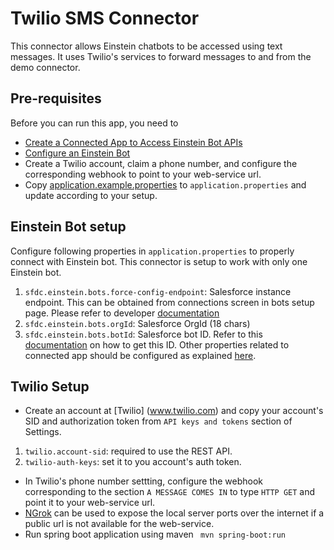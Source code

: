 # Twilio SMS Connector

This connector allows Einstein chatbots to be accessed using text messages. It uses Twilio's services to forward messages to and from the demo connector.

## Pre-requisites

Before you can run this app, you need to

* [Create a Connected App to Access Einstein Bot APIs](https://developer.salesforce.com/docs/service/einstein-bot-api/guide/prerequisites.html#step-1:-create-a-connected-app)
* [Configure an Einstein Bot](https://developer.salesforce.com/docs/service/einstein-bot-api/guide/prerequisites.html#step-2:-configure-an-einstein-bot)
* Create a Twilio account, claim a phone number, and configure the corresponding webhook to point to your web-service url.
* Copy [application.example.properties](src/main/resources/application.properties)
  to `application.properties` and update according to your setup.

## Einstein Bot setup
Configure following properties in `application.properties` to properly connect with Einstein bot. This connector is setup to work with only one Einstein bot.
1. `sfdc.einstein.bots.force-config-endpoint`: Salesforce instance endpoint. This can be obtained from connections screen in bots setup page. Please refer to developer [documentation](https://developer.salesforce.com/docs/service/einstein-bot-api/guide/prerequisites.html)
2. `sfdc.einstein.bots.orgId`: Salesforce OrgId (18 chars)
3. `sfdc.einstein.bots.botId`: Salesforce bot ID. Refer to this [documentation](https://developer.salesforce.com/docs/service/einstein-bot-api/guide/get-started.html#begin-a-new-session) on how to get this ID.
   Other properties related to connected app should be configured as explained [here](https://developer.salesforce.com/docs/service/einstein-bot-api/guide/get-started.html#begin-a-new-session).

## Twilio Setup
* Create an account at [Twilio] (www.twilio.com) and copy your account's SID and authorization token from `API keys and tokens` section of Settings.
1. `twilio.account-sid`: required to use the REST API. 
2. `twilio-auth-keys`: set it to you account's auth token.
* In Twilio's phone number settting, configure the webhook corresponding to the section `A MESSAGE COMES IN` to type `HTTP GET` and point it to your web-service url.
* [NGrok](ngrok.com) can be used to expose the local server ports over the internet if a public url is not available for the web-service. 
* Run spring boot application using maven ` mvn spring-boot:run`

